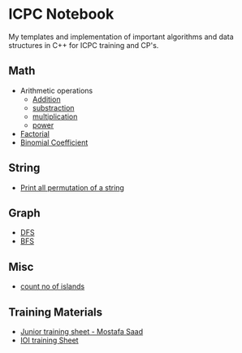 # ICPC Notebook
My templates and implementation of important algorithms and data structures in C++ for ICPC training and CP's.

## Math
  - Arithmetic operations
    - [ Addition](https://github.com/kingjuno/icpc_training/blob/master/math/sum.cpp)
    - [substraction](https://github.com/kingjuno/icpc_training/blob/master/math/substraction.cpp)
    - [ multiplication](https://github.com/kingjuno/icpc_training/blob/master/math/multiplication.cpp)
    - [ power](https://github.com/kingjuno/icpc_training/blob/master/math/power.cpp)
  - [Factorial](https://github.com/kingjuno/icpc_training/blob/master/math/factorial.cpp)
  - [Binomial Coefficient](https://github.com/kingjuno/icpc_training/blob/master/math/binomial_coefficient.cpp)
  
## String
  - [Print all permutation of a string](https://github.com/kingjuno/icpc_training/blob/master/string/permutation.cpp)
 
## Graph
  - [DFS](https://github.com/kingjuno/icpc_training/blob/master/graph/DFS.cpp)
  - [BFS](https://github.com/kingjuno/icpc_training/blob/master/graph/BFS.cpp)

## Misc
  - [count no of islands](https://github.com/kingjuno/icpc_training/blob/master/misc/no_of_islands.cpp)
  
## Training Materials
  - [Junior training sheet - Mostafa Saad](https://github.com/kingjuno/icpc_training/blob/master/training%20materials/Junior%20training%20sheet.xlsx)
  - [IOI training Sheet](https://github.com/kingjuno/icpc_training/blob/master/training%20materials/IOI%20Sheet.xlsx)
